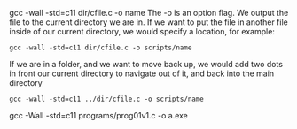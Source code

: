 gcc -wall -std=c11 dir/cfile.c -o name 
The -o is an option flag. We output the file to the current directory we are in. If we want to put the file in another file inside of our current directory, we would specify a location, for example:

```
gcc -wall -std=c11 dir/cfile.c -o scripts/name 
```

If we are in a folder, and we want to move back up, we would add two dots in front our current directory to navigate out of it, and back into the main directory

```gcc -wall -std=c11 ../dir/cfile.c -o scripts/name ```

gcc -Wall -std=c11 programs/prog01v1.c -o a.exe  
